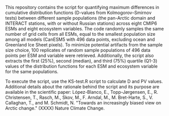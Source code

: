 This repository contains the script for quantifying maximum differences in cumulative distribution functions (D-values from Kolmogorov–Smirnov tests) between different sample populations (the pan-Arctic domain and INTERACT stations, with or without Russian stations) across eight CMIP6 ESMs and eight ecosystem variables. The code randomly samples the same number of grid cells from all ESMs, equal to the smallest population size among all models (CanESM5 with 496 data points, excluding ocean and Greenland Ice Sheet pixels). To minimize potential artifacts from the sample size choice, 100 replicates of random sample populations of 496 data points per ESM and variable were retrieved. Additionally, the script also extracts the first (25%), second (median), and third (75%) quartile (Q1-3) values of the distribution functions for each ESM and ecosystem variable for the same populations. 

To execute the script, use the KS-test.R script to calculate D and PV values. Additional details about the rationale behind the script and its purpose are available in the scientific paper: López-Blanco, E., Topp-Jørgensen, E., R. Christensen, T., Rasch, M., Skov, M., F. Arndal, M., M. Bret-Harte, S., V. Callaghan, T., and M. Schmidt, N. "Towards an increasingly biased view on Arctic change." (XXXX) Nature Climate Change.


